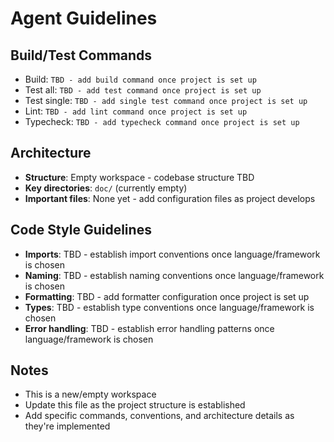 # Agent Guidelines

## Build/Test Commands
- Build: `TBD - add build command once project is set up`
- Test all: `TBD - add test command once project is set up`
- Test single: `TBD - add single test command once project is set up`
- Lint: `TBD - add lint command once project is set up`
- Typecheck: `TBD - add typecheck command once project is set up`

## Architecture
- **Structure**: Empty workspace - codebase structure TBD
- **Key directories**: `doc/` (currently empty)
- **Important files**: None yet - add configuration files as project develops

## Code Style Guidelines
- **Imports**: TBD - establish import conventions once language/framework is chosen
- **Naming**: TBD - establish naming conventions once language/framework is chosen
- **Formatting**: TBD - add formatter configuration once project is set up
- **Types**: TBD - establish type conventions once language/framework is chosen
- **Error handling**: TBD - establish error handling patterns once language/framework is chosen

## Notes
- This is a new/empty workspace
- Update this file as the project structure is established
- Add specific commands, conventions, and architecture details as they're implemented
